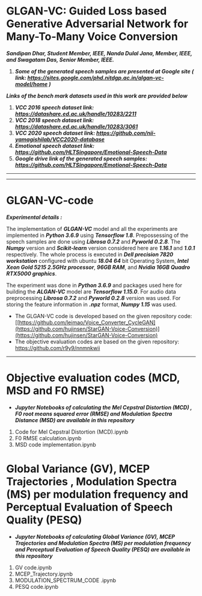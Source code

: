 # GLGAN-VC: Guided Loss based Generative Adversarial Network for  Many-To-Many Voice Conversion

***Sandipan Dhar, Student  Member,  IEEE, Nanda Dulal Jana, Member, IEEE, and Swagatam Das, Senior Member, IEEE.***

1. ***Some of the generated speech samples are presented at Google site ( link: https://sites.google.com/phd.nitdgp.ac.in/algan-vc-model/home )***

***Links of the bench mark datasets used in this work are provided below***

1. ***VCC 2016 speech dataset link: https://datashare.ed.ac.uk/handle/10283/2211***
2. ***VCC 2018 speech dataset link: https://datashare.ed.ac.uk/handle/10283/3061***
3. ***VCC 2020 speech dataset link: https://github.com/nii-yamagishilab/VCC2020-database***
4. ***Emotional speech dataset link: https://github.com/HLTSingapore/Emotional-Speech-Data***
5. ***Google drive link of the generated speech samples: https://github.com/HLTSingapore/Emotional-Speech-Data***
******




******
# GLGAN-VC-code 
***Experimental details  :***

The implementation  of ***GLGAN-VC*** model and all the experiments are implemented in ***Python 3.6.9*** using ***Tensorflow 1.8***. Prepossessing of the speech samples are done using ***Librosa 0.7.2*** and ***Pyworld 0.2.8***. The ***Numpy*** version and ***Scikit-learn*** version considered here are ***1.16.1*** and ***1.0.1*** respectively. The whole process is executed in ***Dell precision 7820 workstation*** configured with ubuntu ***18.04*** ***64*** bit Operating System, ***Intel Xeon Gold 5215 2.5GHz processor***, ***96GB RAM***, and ***Nvidia 16GB Quadro RTX5000 graphics***.


The experiment was done in ***Python 3.6.9*** and packages used
here for building the ***ALGAN-VC*** model are ***Tensorflow 1.15.0***. For audio data preprocessing ***Librosa 0.7.2***
and ***Pyworld 0.2.8*** version was used. For storing the feature
information in ***.npz*** format, ***Numpy 1.15*** was used.

 - The GLGAN-VC code is developed based on the given repository code: [[https://github.com/leimao/Voice_Converter_CycleGAN](https://github.com/hujinsen/StarGAN-Voice-Conversion)](https://github.com/hujinsen/StarGAN-Voice-Conversion)
 - The objective evaluation codes are based on the given repository: https://github.com/r9y9/nnmnkwii

******

 # Objective evaluation codes (MCD, MSD and F0 RMSE) 
 - ***Jupyter Notebooks of calculating the Mel Cepstral Distortion (MCD) , F0 root means squared error (RMSE) and Modulation Spectra Distance (MSD) are available in this repository***
1. Code for Mel Cepstral Distortion (MCD).ipynb
2. F0 RMSE calculation.ipynb
3. MSD code implementation.ipynb


# Global Variance (GV), MCEP Trajectories , Modulation Spectra (MS) per modulation frequency and Perceptual Evaluation of Speech Quality (PESQ) 

 - ***Jupyter Notebooks of calculating Global Variance (GV), MCEP Trajectories and Modulation Spectra (MS) per modulation frequency and Perceptual Evaluation of Speech Quality (PESQ) are available in this repository***
1. GV code.ipynb
2. MCEP_Trajectory.ipynb
3. MODULATION_SPECTRUM_CODE .ipynb
4. PESQ code.ipynb
